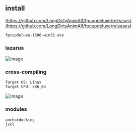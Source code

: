 ## install
[https://github.com/LongDirtyAnimAlf/fpcupdeluxe/releases](https://github.com/LongDirtyAnimAlf/fpcupdeluxe/releases)
```text
fpcupdeluxe-i386-win32.exe
```
### lazarus
![image](https://github.com/denernun/environment/assets/3607988/1a718b41-ad6e-4d16-8a01-da0a040551c5)
### cross-compiling
```text
Target OS: Linux
Target CPU: x86_64
```
![image](https://github.com/denernun/environment/assets/3607988/ef49b758-d92f-4fd1-997c-0c32e03c0b67)
### modules
```text
anchordocking
jvcl
```

